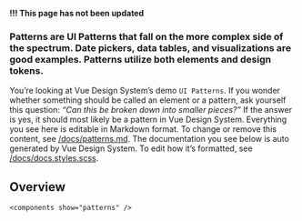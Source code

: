 **!!! This page has not been updated**

### Patterns are UI Patterns that fall on the more complex side of the spectrum. Date pickers, data tables, and visualizations are good examples. Patterns utilize both elements and design tokens.

You’re looking at Vue Design System’s demo <code>UI Patterns</code>. If you wonder whether something should be called an element or a pattern, ask yourself this question: _“Can this be broken down into smaller pieces?”_ If the answer is yes, it should most likely be a pattern in Vue Design System. Everything you see here is editable in Markdown format. To change or remove this content, see [/docs/patterns.md](https://github.com/viljamis/vue-design-system/blob/master/docs/patterns.md). The documentation you see below is auto generated by Vue Design System. To edit how it’s formatted, see [/docs/docs.styles.scss](https://github.com/viljamis/vue-design-system/blob/master/docs/docs.styles.scss).

## Overview

```
<components show="patterns" />
```
